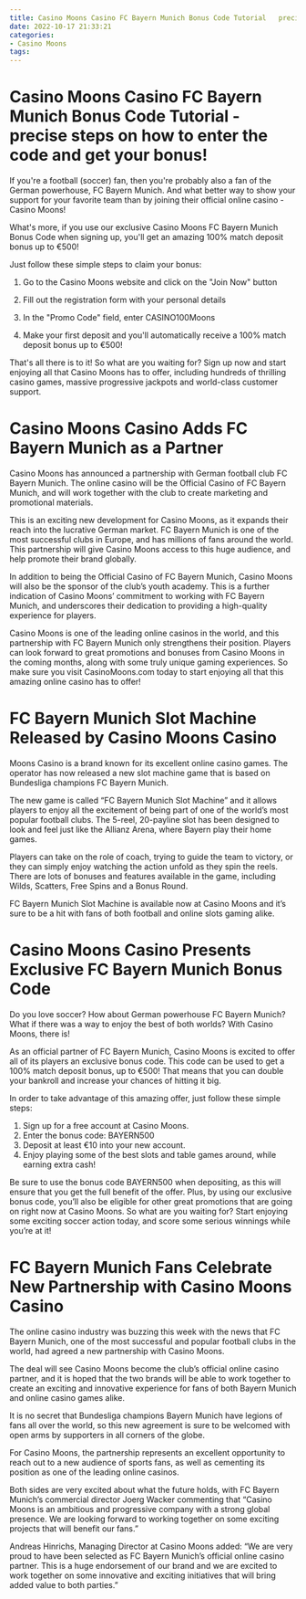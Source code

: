 ```yaml
---
title: Casino Moons Casino FC Bayern Munich Bonus Code Tutorial   precise steps on how to enter the code and get your bonus!
date: 2022-10-17 21:33:21
categories:
- Casino Moons
tags:
---
```



#  Casino Moons Casino FC Bayern Munich Bonus Code Tutorial - precise steps on how to enter the code and get your bonus!

If you're a football (soccer) fan, then you're probably also a fan of the German powerhouse, FC Bayern Munich. And what better way to show your support for your favorite team than by joining their official online casino - Casino Moons!

What's more, if you use our exclusive Casino Moons FC Bayern Munich Bonus Code when signing up, you'll get an amazing 100% match deposit bonus up to €500!

Just follow these simple steps to claim your bonus:

1. Go to the Casino Moons website and click on the "Join Now" button

2. Fill out the registration form with your personal details

3. In the "Promo Code" field, enter CASINO100Moons

4. Make your first deposit and you'll automatically receive a 100% match deposit bonus up to €500!

That's all there is to it! So what are you waiting for? Sign up now and start enjoying all that Casino Moons has to offer, including hundreds of thrilling casino games, massive progressive jackpots and world-class customer support.

#  Casino Moons Casino Adds FC Bayern Munich as a Partner

Casino Moons has announced a partnership with German football club FC Bayern Munich. The online casino will be the Official Casino of FC Bayern Munich, and will work together with the club to create marketing and promotional materials.

This is an exciting new development for Casino Moons, as it expands their reach into the lucrative German market. FC Bayern Munich is one of the most successful clubs in Europe, and has millions of fans around the world. This partnership will give Casino Moons access to this huge audience, and help promote their brand globally.

In addition to being the Official Casino of FC Bayern Munich, Casino Moons will also be the sponsor of the club’s youth academy. This is a further indication of Casino Moons’ commitment to working with FC Bayern Munich, and underscores their dedication to providing a high-quality experience for players.

Casino Moons is one of the leading online casinos in the world, and this partnership with FC Bayern Munich only strengthens their position. Players can look forward to great promotions and bonuses from Casino Moons in the coming months, along with some truly unique gaming experiences. So make sure you visit CasinoMoons.com today to start enjoying all that this amazing online casino has to offer!

#  FC Bayern Munich Slot Machine Released by Casino Moons Casino 
Moons Casino is a brand known for its excellent online casino games. The operator has now released a new slot machine game that is based on Bundesliga champions FC Bayern Munich.

The new game is called “FC Bayern Munich Slot Machine” and it allows players to enjoy all the excitement of being part of one of the world’s most popular football clubs. The 5-reel, 20-payline slot has been designed to look and feel just like the Allianz Arena, where Bayern play their home games.

Players can take on the role of coach, trying to guide the team to victory, or they can simply enjoy watching the action unfold as they spin the reels. There are lots of bonuses and features available in the game, including Wilds, Scatters, Free Spins and a Bonus Round.

FC Bayern Munich Slot Machine is available now at Casino Moons and it’s sure to be a hit with fans of both football and online slots gaming alike.

#  Casino Moons Casino Presents Exclusive FC Bayern Munich Bonus Code 

Do you love soccer? How about German powerhouse FC Bayern Munich? What if there was a way to enjoy the best of both worlds? With Casino Moons, there is!

As an official partner of FC Bayern Munich, Casino Moons is excited to offer all of its players an exclusive bonus code. This code can be used to get a 100% match deposit bonus, up to €500! That means that you can double your bankroll and increase your chances of hitting it big.

In order to take advantage of this amazing offer, just follow these simple steps: 
1. Sign up for a free account at Casino Moons. 
2. Enter the bonus code: BAYERN500 
3. Deposit at least €10 into your new account. 
4. Enjoy playing some of the best slots and table games around, while earning extra cash!

Be sure to use the bonus code BAYERN500 when depositing, as this will ensure that you get the full benefit of the offer. Plus, by using our exclusive bonus code, you’ll also be eligible for other great promotions that are going on right now at Casino Moons. So what are you waiting for? Start enjoying some exciting soccer action today, and score some serious winnings while you’re at it!

#  FC Bayern Munich Fans Celebrate New Partnership with Casino Moons Casino

The online casino industry was buzzing this week with the news that FC Bayern Munich, one of the most successful and popular football clubs in the world, had agreed a new partnership with Casino Moons.

The deal will see Casino Moons become the club’s official online casino partner, and it is hoped that the two brands will be able to work together to create an exciting and innovative experience for fans of both Bayern Munich and online casino games alike.

It is no secret that Bundesliga champions Bayern Munich have legions of fans all over the world, so this new agreement is sure to be welcomed with open arms by supporters in all corners of the globe.

For Casino Moons, the partnership represents an excellent opportunity to reach out to a new audience of sports fans, as well as cementing its position as one of the leading online casinos.

Both sides are very excited about what the future holds, with FC Bayern Munich’s commercial director Joerg Wacker commenting that “Casino Moons is an ambitious and progressive company with a strong global presence. We are looking forward to working together on some exciting projects that will benefit our fans.”

Andreas Hinrichs, Managing Director at Casino Moons added: “We are very proud to have been selected as FC Bayern Munich’s official online casino partner. This is a huge endorsement of our brand and we are excited to work together on some innovative and exciting initiatives that will bring added value to both parties.”